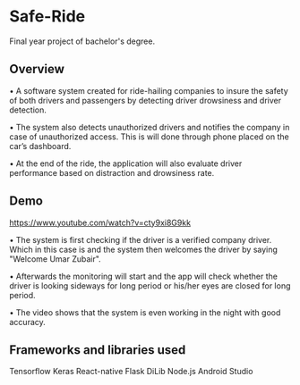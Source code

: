 # Safe-Ride
Final year project of bachelor's degree. 

## Overview
•	A software system created for ride-hailing companies to insure the safety of both drivers and passengers by detecting driver drowsiness and driver detection. 

•	The system also detects unauthorized drivers and notifies the company in case of unauthorized access. This is will done through phone placed on the car’s dashboard. 

•	At the end of the ride, the application will also evaluate driver performance based on distraction and drowsiness rate.

## Demo
https://www.youtube.com/watch?v=cty9xi8G9kk

•	The system is first checking if the driver is a verified company driver. Which in this case is and the system then welcomes the driver by saying "Welcome Umar Zubair".

•	Afterwards the monitoring will start and the app will check whether the driver is looking sideways for long period or his/her eyes are closed for long period. 

•	The video shows that the system is even working in the night with good accuracy.

## Frameworks and libraries used
Tensorflow 
Keras
React-native
Flask
DiLib
Node.js
Android Studio

